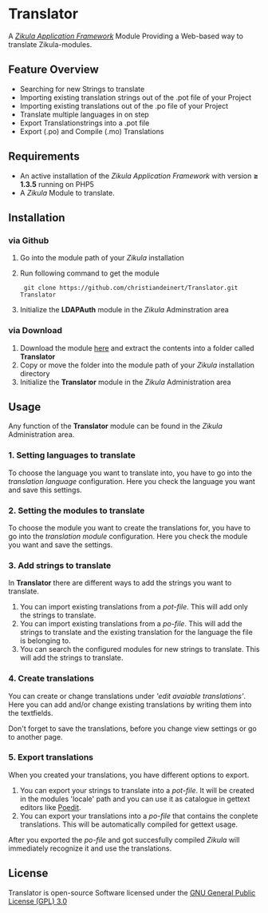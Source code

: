 # Translator

A *[Zikula Application Framework](http://www.zikula.org)* Module Providing a Web-based way to translate Zikula-modules.


## Feature Overview

- Searching for new Strings to translate
- Importing existing translation strings out of the .pot file of your Project
- Importing existing translations out of the .po file of your Project
- Translate multiple languages in on step
- Export Translationstrings into a .pot file
- Export (.po) and Compile (.mo) Translations

## Requirements

- An active installation of the _Zikula Application Framework_ with version **&ge; 1.3.5** running on PHP5
- A _Zikula_ Module to translate.


## Installation

### via Github
1. Go into the module path of your _Zikula_ installation
2. Run following command to get the module

		git clone https://github.com/christiandeinert/Translator.git Translator
3. Initialize the **LDAPAuth** module in the _Zikula_ Adminstration area

### via Download
1. Download the module [here](http://github.com/christiandeinert/Translator/archive/master.zip) and extract the contents into a folder called **Translator**
2. Copy or move the folder into the module path of your _Zikula_ installation directory
3. Initialize the **Translator** module in the _Zikula_ Administration area


## Usage

Any function of the **Translator** module can be found in the _Zikula_ Administration area.

### 1. Setting languages to translate

To choose the language you want to translate into, you have to go into the *translation language* configuration. 
Here you check the language you want and save this settings.

### 2. Setting the modules to translate

To choose the module you want to create the translations for, you have to go into the *translation module* configuration.
Here you check the module you want and save the settings.

### 3. Add strings to translate

In **Translator** there are different ways to add the strings you want to translate.

1. You can import existing translations from a *pot-file*. This will add only the strings to translate.
2. You can import existing translations from a *po-file*. This will add the strings to translate and the existing translation for the language the file is belonging to.
3. You can search the configured modules for new strings to translate. This will add the strings to translate.

### 4. Create translations

You can create or change translations under *'edit avaiable translations'*. Here you can add and/or change existing translations by writing them into the textfields.

Don't forget to save the translations, before you change view settings or go to another page.

### 5. Export translations

When you created your translations, you have different options to export.

1. You can export your strings to translate into a *pot-file*. It will be created in the modules 'locale' path and you can use it as catalogue in gettext editors like [Poedit](http://www.poedit.net).
2. You can export your translations into a *po-file* that contains the conplete translations. This will be automatically compiled for gettext usage. 

After you exported the *po-file* and got succesfully compiled _Zikula_ will immediately recognize it and use the translations.

## License

Translator is open-source Software licensed under the [GNU General Public License (GPL) 3.0](http://www.gnu.org/licenses/gpl-3.0)
